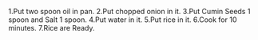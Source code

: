 1.Put two spoon oil in pan.
2.Put chopped onion in it.
3.Put Cumin Seeds 1 spoon and Salt 1 spoon.
4.Put water in it.
5.Put rice in it.
6.Cook for 10 minutes.
7.Rice are Ready.